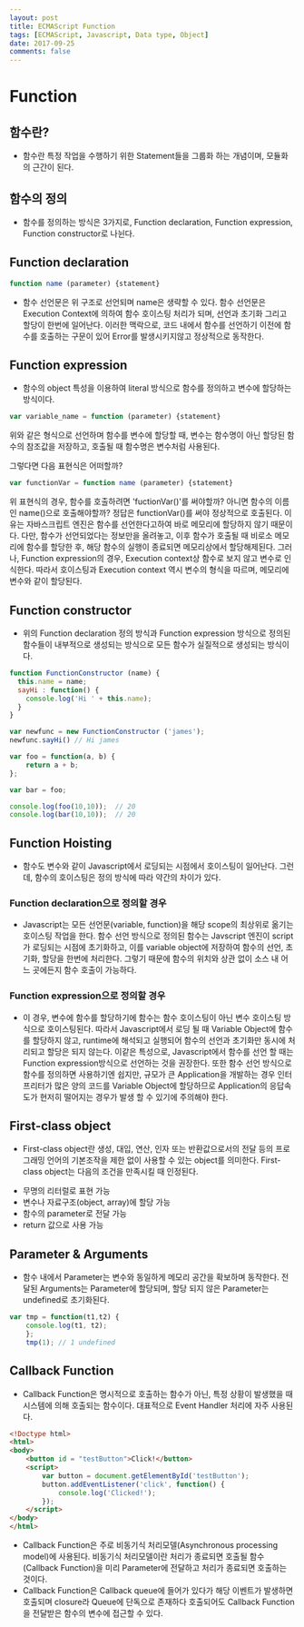 ```yaml
---
layout: post
title: ECMAScript Function
tags: [ECMAScript, Javascript, Data type, Object]
date: 2017-09-25
comments: false
---
```

# Function
## 함수란?
 - 함수란 특정 작업을 수행하기 위한 Statement들을 그룹화 하는 개념이며, 모듈화의 근간이 된다.
 
## 함수의 정의
 - 함수를 정의하는 방식은 3가지로, Function declaration, Function expression, Function constructor로 나뉜다.

## Function declaration

```javascript 
function name (parameter) {statement}
``` 

 - 함수 선언문은 위 구조로 선언되며 name은 생략할 수 있다.
 함수 선언문은 Execution Context에 의하여 함수 호이스팅 처리가 되며, 선언과 초기화 그리고 할당이 한번에 일어난다.
 이러한 맥락으로, 코드 내에서 함수를 선언하기 이전에 함수를 호출하는 구문이 있어 Error를 발생시키지않고 정상적으로 동작한다.


## Function expression
 - 함수의 object 특성을 이용하여 literal 방식으로 함수를 정의하고 변수에 할당하는 방식이다.

```javascript
var variable_name = function (parameter) {statement}
```

  위와 같은 형식으로 선언하며 함수를 변수에 할당할 때, 변수는 함수명이 아닌 할당된 함수의 참조값을 저장하고, 호출될 때 함수명은 변수처럼 사용된다.
  
  그렇다면 다음 표현식은 어떠할까?

```javascript
var functionVar = function name (parameter) {statement}
```
  위 표현식의 경우, 함수를 호출하려면 'fuctionVar()'를 써야할까? 아니면 함수의 이름인 name()으로 호출해야할까?
  정답은 functionVar()를 써야 정상적으로 호출된다.
  이유는 자바스크립트 엔진은 함수를 선언한다고하여 바로 메모리에 할당하지 않기 때문이다.
  다만, 함수가 선언되었다는 정보만을 올려놓고, 이후 함수가 호출될 때 비로소 메모리에 함수를 할당한 후, 해당 함수의 실행이 종료되면 메모리상에서 할당해제된다.
  그러나, Function expression의 경우, Execution context상 함수로 보지 않고 변수로 인식한다. 따라서 호이스팅과 Execution context 역시 변수의 형식을 따르며, 메모리에 변수와 같이 할당된다.

## Function constructor
- 위의 Function declaration 정의 방식과 Function expression 방식으로 정의된 함수들이 내부적으로 생성되는 방식으로 모든 함수가 실질적으로 생성되는 방식이다.

```javascript
function FunctionConstructor (name) {
  this.name = name;
  sayHi : function() {
    console.log('Hi ' + this.name);
  }
}

var newfunc = new FunctionConstructor ('james');
newfunc.sayHi() // Hi james
```

``` javascript
var foo = function(a, b) {
    return a + b;
};

var bar = foo;

console.log(foo(10,10));  // 20
console.log(bar(10,10));  // 20
```

## Function Hoisting
 - 함수도 변수와 같이 Javascript에서 로딩되는 시점에서 호이스팅이 일어난다.
 그런데, 함수의 호이스팅은 정의 방식에 따라 약간의 차이가 있다.

### Function declaration으로 정의할 경우
 - Javascript는 모든 선언문(variable, function)을 해당 scope의 최상위로 옮기는 호이스팅 작업을 한다.
 함수 선언 방식으로 정의된 함수는 Javscript 엔진이 script가 로딩되는 시점에 초기화하고, 이를 variable object에 저장하여 함수의 선언, 초기화, 할당을 한번에 처리한다. 그렇기 때문에 함수의 위치와 상관 없이 소스 내 어느 곳에든지 함수 호출이 가능하다.

### Function expression으로 정의할 경우
 - 이 경우, 변수에 함수를 할당하기에 함수는 함수 호이스팅이 아닌 변수 호이스팅 방식으로 호이스팅된다.
 따라서 Javascript에서 로딩 될 때 Variable Object에 함수를 할당하지 않고, runtime에 해석되고 실행되어 함수의 선언과 초기화만 동시에 처리되고 할당은 되지 않는다.
 이같은 특성으로, Javascript에서 함수를 선언 할 때는 Function expression방식으로 선언하는 것을 권장한다.
 또한 함수 선언 방식으로 함수를 정의하면 사용하기엔 쉽지만, 규모가 큰 Application을 개발하는 경우 인터프리터가 많은 양의 코드를 Variable Object에 할당하므로 Application의 응답속도가 현저히 떨어지는 경우가 발생 할 수 있기에 주의해야 한다.

## First-class object
 - First-class object란 생성, 대입, 연산, 인자 또는 반환값으로서의 전달 등의 프로그래밍 언어의 기본조작을 제한 없이 사용할 수 있는 object를 의미한다.
 First-class object는 다음의 조건을 만족시킬 때 인정된다.
 * 무명의 리터럴로 표현 가능
 * 변수나 자료구조(object, array)에 할당 가능
 * 함수의 parameter로 전달 가능
 * return 값으로 사용 가능

## Parameter & Arguments
- 함수 내에서 Parameter는 변수와 동일하게 메모리 공간을 확보하며 동작한다. 전달된 Arguments는 Parameter에 할당되며, 할당 되지 않은 Parameter는 undefined로 초기화된다.
``` javascript
var tmp = function(t1,t2) {
    console.log(t1, t2);
    };
    tmp(1); // 1 undefined
```

## Callback Function
- Callback Function은 명시적으로 호출하는 함수가 아닌, 특정 상황이 발생했을 때 시스템에 의해 호출되는 함수이다.
대표적으로 Event Handler 처리에 자주 사용된다.
``` html
<!Doctype html>
<html>
<body>
    <button id = "testButton">Click!</button>
    <script>
        var button = document.getElementById('testButton');
        button.addEventListener('click', function() {
            console.log('Clicked!');
        });
    </script>
</body>
</html>
```
- Callback Function은 주로 비동기식 처리모델(Asynchronous processing model)에 사용된다.
비동기식 처리모델이란 처리가 종료되면 호출될 함수(Callback Function)을 미리 Parameter에 전달하고 처리가 종료되면 호출하는 것이다.
- Callback Function은 Callback queue에 들어가 있다가 해당 이벤트가 발생하면 호출되며 closure라 Queue에 단독으로 존재하다 호출되어도 Callback Function을 전달받은 함수의 변수에 접근할 수 있다.